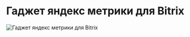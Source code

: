 # Гаджет яндекс метрики для Bitrix
![Гаджет яндекс метрики для Bitrix](https://github.com/SeRGei93/bitrix-metrika-gadget/screen.png)

